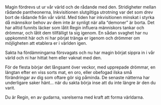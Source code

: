 Magin fördrevs ut ur vår värld och de rådande med den. Stridigheter mellan rådande pantheonerna, Inkvisitionen slutgiltiga utrotning var det som drev bort de rådande från vår värld. Med tiden har inkvisitionen minskat i styrka då männsikor behov av dem inte är synligt när alla “demoner” är borta. Det har alltid funnits läcker som låtit Regin influera människors tankar och drömmar, och låtit dem tillfälligt ta sig igenom. En sådan svaghet har nu uppkommit här och ni har pörjat tränga er igenom och drömmer om möjligheten att etablera er i världen igen.

Sakta ha fördämningarna försvagats och nu har magin börjat sippra in i vår värld och ni har hittat hem eller vaknat med den.

För de flesta börjar det långsamt över veckor, med upprepade drömmar, en längtan efter en viss sorts mat, en oro, eller obefogad ilska små förändringar av dig som oftare gör sig påminda. De senaste nätterna har underligare saker hänt… när du sakta börja inse att du inte längre är den du varit.

Du är Regin, en av gudarna, varelserna med kraft att forma världarna. 
